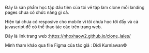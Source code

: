 Đây là sản phẩm học tập đầu tiên của tôi về tập làm clone mỗi landing pages chưa có chức năng gì cả.

Hiện tại chưa có resposive cho mobile vì tôi chưa học tới đấy và cả javascript để có thể thao tác các trên trang web.

Đây là link trang web :https://nhoxhaow2.github.io/clone_lales/


Mình tham khảo qua file Figma của tác giả : Didi Kurniawan©
